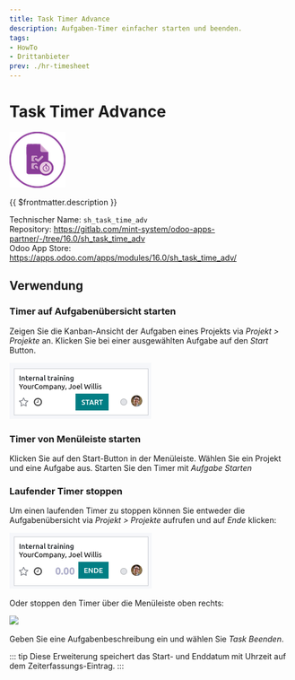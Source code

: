 ```yaml
---
title: Task Timer Advance
description: Aufgaben-Timer einfacher starten und beenden.
tags:
- HowTo
- Drittanbieter
prev: ./hr-timesheet
---
```

# Task Timer Advance
![odoo_icon_sh_task_time_adv](assets/odoo_icon_sh_task_time_adv.png)

{{ $frontmatter.description }}

Technischer Name: `sh_task_time_adv`\
Repository: <https://gitlab.com/mint-system/odoo-apps-partner/-/tree/16.0/sh_task_time_adv>\
Odoo App Store: <https://apps.odoo.com/apps/modules/16.0/sh_task_time_adv/>

## Verwendung

### Timer auf Aufgabenübersicht starten

Zeigen Sie die Kanban-Ansicht der Aufgaben eines Projekts via *Projekt > Projekte* an. Klicken Sie bei einer ausgewählten Aufgabe auf den *Start* Button.

![](assets/Task%20Timer%20Advance%20Start.png)

### Timer von Menüleiste starten

Klicken Sie auf den Start-Button in der Menüleiste. Wählen Sie ein Projekt und eine Aufgabe aus. Starten Sie den Timer mit *Aufgabe Starten*

### Laufender Timer stoppen

Um einen laufenden Timer zu stoppen können Sie entweder die Aufgabenübersicht via *Projekt > Projekte* aufrufen und auf *Ende* klicken:

![](assets/Task%20Timer%20Advance%20Ende.png)

Oder stoppen den Timer über die Menüleiste oben rechts:

![](assets/Task%20Timer%20Advance%20Menüleiste.png)

Geben Sie eine Aufgabenbeschreibung ein und wählen Sie *Task Beenden*.

::: tip
Diese Erweiterung speichert das Start- und Enddatum mit Uhrzeit auf dem Zeiterfassungs-Eintrag.
:::
